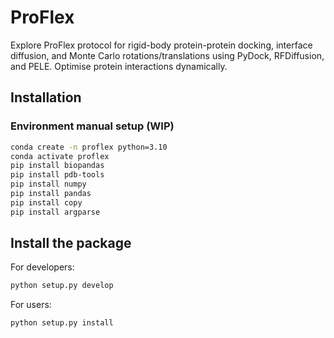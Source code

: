 # ProFlex
Explore ProFlex protocol for rigid-body protein-protein docking, interface diffusion, and Monte Carlo rotations/translations using PyDock, RFDiffusion, and PELE. Optimise protein interactions dynamically.

## Installation
### Environment manual setup (WIP)
```bash
conda create -n proflex python=3.10
conda activate proflex
pip install biopandas
pip install pdb-tools
pip install numpy
pip install pandas
pip install copy
pip install argparse
```

## Install the package
For developers:
```bash
python setup.py develop
```
For users:
```bash
python setup.py install
```